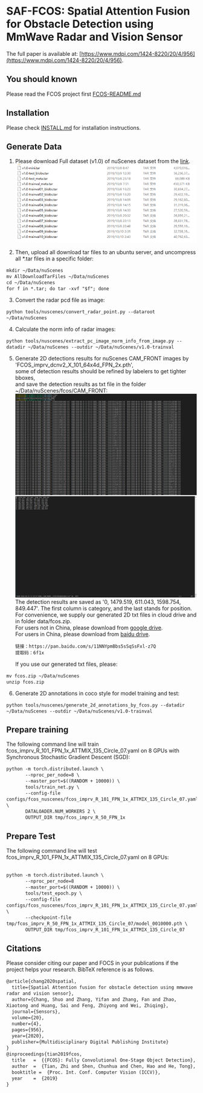 # SAF-FCOS: Spatial Attention Fusion for Obstacle Detection using MmWave Radar and Vision Sensor


The full paper is available at: [https://www.mdpi.com/1424-8220/20/4/956](https://www.mdpi.com/1424-8220/20/4/956).

## You should known

Please read the FCOS project first [FCOS-README.md](FCOS-README.md)

## Installation

Please check [INSTALL.md](INSTALL.md) for installation instructions.

## Generate Data

1. Please download Full dataset (v1.0) of nuScenes dataset from the [link](https://www.nuscenes.org/download).
   ![download](./image/download.png)

2. Then, upload all download tar files to an ubuntu server, and uncompress all *.tar files in a specific folder:

```shell
mkdir ~/Data/nuScenes
mv AllDownloadTarFiles ~/Data/nuScenes
cd ~/Data/nuScenes
for f in *.tar; do tar -xvf "$f"; done
```

3. Convert the radar pcd file as image:

```shell
python tools/nuscenes/convert_radar_point.py --dataroot ~/Data/nuScenes
```

4. Calculate the norm info of radar images:

```shell
python tools/nuscenes/extract_pc_image_norm_info_from_image.py --datadir ~/Data/nuScenes --outdir ~/Data/nuScenes/v1.0-trainval
```

5. Generate 2D detections results for nuScenes CAM_FRONT images by 'FCOS_imprv_dcnv2_X_101_64x4d_FPN_2x.pth',   
   some of detection results should be refined by labelers to get tighter bboxes,   
   and save the detection results as txt file in the folder ~/Data/nuScenes/fcos/CAM_FRONT:  
   ![detection1](./image/detection.png)
   ![detection2](./image/txt.png)
   The detection results are saved as '0, 1479.519, 611.043, 1598.754, 849.447'. The first column is category, and the
   last stands for position.  
   For convenience, we supply our generated 2D txt files in cloud drive and in folder data/fcos.zip.  
   For users not in China, please download
   from [google drive](https://drive.google.com/file/d/12SXDFUWpTPUKaWTn8yuoG-_CHaXVVGB7/view?usp=sharing).  
   For users in China, please download from [baidu drive](https://pan.baidu.com/s/11NNYpmBbs5sSqSsFxl-z7Q).
   ```shell
   链接：https://pan.baidu.com/s/11NNYpmBbs5sSqSsFxl-z7Q 
   提取码：6f1x 
   ```

   If you use our generated txt files, please:

```shell
mv fcos.zip ~/Data/nuScenes
unzip fcos.zip
```

6. Generate 2D annotations in coco style for model training and test:

```shell
python tools/nuscenes/generate_2d_annotations_by_fcos.py --datadir ~/Data/nuScenes --outdir ~/Data/nuScenes/v1.0-trainval
```

## Prepare training

The following command line will train fcos_imprv_R_101_FPN_1x_ATTMIX_135_Circle_07.yaml on 8 GPUs with Synchronous
Stochastic Gradient Descent (SGD):

```shell
python -m torch.distributed.launch \
       --nproc_per_node=8 \
       --master_port=$((RANDOM + 10000)) \
       tools/train_net.py \
       --config-file configs/fcos_nuscenes/fcos_imprv_R_101_FPN_1x_ATTMIX_135_Circle_07.yaml \
       DATALOADER.NUM_WORKERS 2 \
       OUTPUT_DIR tmp/fcos_imprv_R_50_FPN_1x
```

## Prepare Test

The following command line will test fcos_imprv_R_101_FPN_1x_ATTMIX_135_Circle_07.yaml on 8 GPUs:

```shell

python -m torch.distributed.launch \
       --nproc_per_node=8  
       --master_port=$((RANDOM + 10000)) \
       tools/test_epoch.py \
       --config-file configs/fcos_nuscenes/fcos_imprv_R_101_FPN_1x_ATTMIX_135_Circle_07.yaml \
       --checkpoint-file tmp/fcos_imprv_R_50_FPN_1x_ATTMIX_135_Circle_07/model_0010000.pth \ 
       OUTPUT_DIR tmp/fcos_imprv_R_101_FPN_1x_ATTMIX_135_Circle_07
```

## Citations

Please consider citing our paper and FOCS in your publications if the project helps your research. BibTeX reference is
as follows.

```
@article{chang2020spatial,
  title={Spatial Attention fusion for obstacle detection using mmwave radar and vision sensor},
  author={Chang, Shuo and Zhang, Yifan and Zhang, Fan and Zhao, Xiaotong and Huang, Sai and Feng, Zhiyong and Wei, Zhiqing},
  journal={Sensors},
  volume={20},
  number={4},
  pages={956},
  year={2020},
  publisher={Multidisciplinary Digital Publishing Institute}
}
@inproceedings{tian2019fcos,
  title   =  {{FCOS}: Fully Convolutional One-Stage Object Detection},
  author  =  {Tian, Zhi and Shen, Chunhua and Chen, Hao and He, Tong},
  booktitle =  {Proc. Int. Conf. Computer Vision (ICCV)},
  year    =  {2019}
}
```